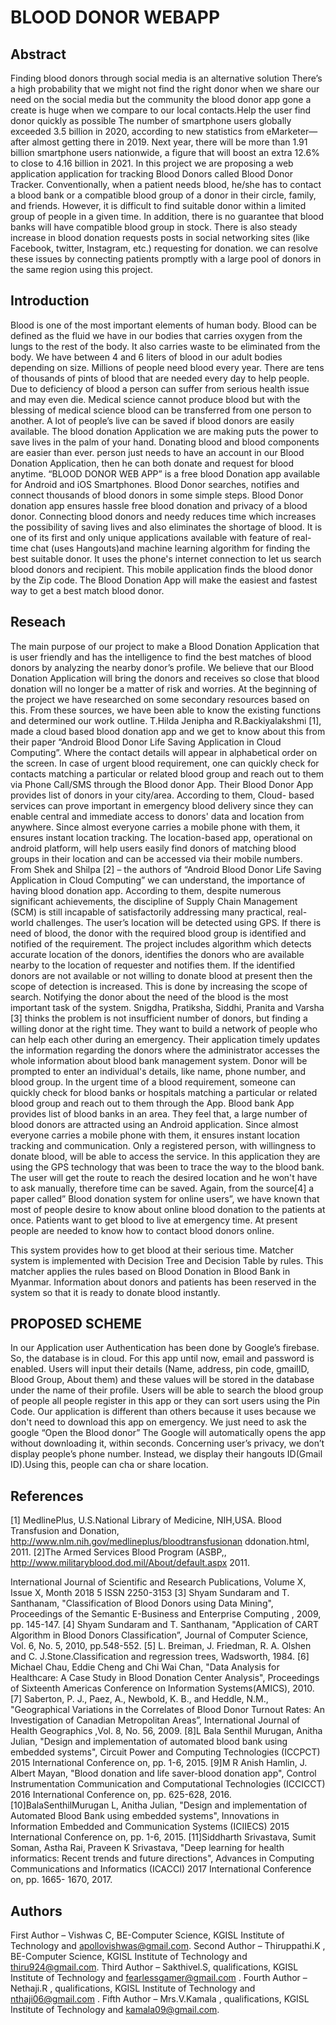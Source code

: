 # BLOOD DONOR WEBAPP



## Abstract

Finding blood donors through social media is an alternative
solution
There’s a high probability that we might not find the right donor
when we share our need on the social media but the community
the blood donor app gone a create is huge when we compare to
our local contacts.Help the user find donor quickly as possible
The number of smartphone users globally exceeded 3.5 billion in
2020, according to new statistics from eMarketer—after almost
getting there in 2019. Next year, there will be more than 1.91
billion smartphone users nationwide, a figure that will boost an
extra 12.6% to close to 4.16 billion in 2021. In this project we are
proposing a web application application for tracking Blood
Donors called Blood Donor Tracker.
Conventionally, when a patient needs blood, he/she has to
contact a blood bank or a compatible blood group of a donor in
their circle, family, and friends. However, it is difficult to find
suitable donor within a limited group of people in a given time.
In addition, there is no guarantee that blood banks will have
compatible blood group in stock. There is also steady increase in
blood donation requests posts in social networking sites (like
Facebook, twitter, Instagram, etc.) requesting for donation.
we can resolve these issues by connecting patients promptly with
a large pool of donors in the same region using this project.

## Introduction 

Blood is one of the most important elements of human
body. Blood can be defined as the fluid we have in our
bodies that carries oxygen from the lungs to the rest of
the body. It also carries waste to be eliminated from the
body. We have between 4 and 6 liters of blood in our
adult bodies depending on size. Millions of people need
blood every year. There are tens of thousands of pints of
blood that are needed every day to help people. Due to
deficiency of blood a person can suffer from serious
health issue and may even die. Medical science cannot
produce blood but with the blessing of medical science
blood can be transferred from one person to another. A
lot of people’s live can be saved if blood donors are
easily available.
The blood donation Application we are making puts the
power to save lives in the palm of your hand. Donating
blood and blood components are easier than ever. person just needs to have an account in our Blood
Donation Application, then he can both donate and
request for blood anytime. “BLOOD DONOR WEB
APP” is a free blood Donation app available for
Android and iOS Smartphones. Blood Donor searches,
notifies and connect thousands of blood donors in some
simple steps. Blood Donor donation app ensures hassle
free blood donation and privacy of a blood donor.
Connecting blood donors and needy reduces time which
increases the possibility of saving lives and also
eliminates the shortage of blood.
It is one of its first and only unique applications
available with feature of real- time chat (uses
Hangouts)and machine learning algorithm for finding
the best suitable donor. It uses the phone&#39;s internet
connection to let us search blood donors and recipient.
This mobile application finds the blood donor by the
Zip code. The Blood Donation App will make the
easiest and fastest way to get a best match blood donor.

## Reseach 

The main purpose of our project to make a Blood
Donation Application that is user friendly and has the
intelligence to find the best matches of blood donors by
analyzing the nearby donor’s profile. We believe that
our Blood Donation Application will bring the donors
and receives so close that blood donation will no longer
be a matter of risk and worries. At the beginning of the
project we have researched on some secondary
resources based on this. From these sources, we have
been able to know the existing functions and determined
our work outline.
T.Hilda Jenipha and R.Backiyalakshmi [1], made a
cloud based blood donation app and we get to know
about this from their paper “Android Blood Donor Life
Saving Application in Cloud Computing”. Where the
contact details will appear in alphabetical order on the
screen. In case of urgent blood requirement, one can
quickly check for contacts matching a particular or
related blood group and reach out to them via Phone
Call/SMS through the Blood donor App. Their Blood
Donor App provides list of donors in your city/area.
According to them, Cloud- based services can prove important in emergency blood delivery since they can
enable central and immediate access to donors&#39; data and
location from anywhere. Since almost everyone carries
a mobile phone with them, it ensures instant location
tracking. The location-based app, operational on android
platform, will help users easily find donors of matching
blood groups in their location and can be accessed via
their mobile numbers.
From Shek and Shilpa [2] – the authors of “Android
Blood Donor Life Saving Application in Cloud
Computing” we can understand, the importance of
having blood donation app. According to them, despite
numerous significant achievements, the discipline of
Supply Chain Management (SCM) is still incapable of
satisfactorily addressing many practical, real-world
challenges. The user’s location will be detected using
GPS. If there is need of blood, the donor with the
required blood group is identified and notified of the
requirement. The project includes algorithm which
detects accurate location of the donors, identifies the
donors who are available nearby to the location of
requester and notifies them. If the identified donors are
not available or not willing to donate blood at present
then the scope of detection is increased. This is done by
increasing the scope of search. Notifying the donor
about the need of the blood is the most important task of
the system.
Snigdha, Pratiksha, Siddhi, Pranita and Varsha [3]
thinks the problem is not insufficient number of donors,
but finding a willing donor at the right time. They want
to build a network of people who can help each other
during an emergency. Their application timely updates
the information regarding the donors where the
administrator accesses the whole information about
blood bank management system. Donor will be
prompted to enter an individual&#39;s details, like name,
phone number, and blood group. In the urgent time of a
blood requirement, someone can quickly check for
blood banks or hospitals matching a particular or related
blood group and reach out to them through the App.
Blood bank App provides list of blood banks in an area.
They feel that, a large number of blood donors are
attracted using an Android application. Since almost
everyone carries a mobile phone with them, it ensures
instant location tracking and communication. Only a
registered person, with willingness to donate blood, will
be able to access the service. In this application they are
using the GPS technology that was been to trace the
way to the blood bank. The user will get the route to
reach the desired location and he won&#39;t have to ask
manually, therefore time can be saved.
Again, from the source[4] a paper called” Blood
donation system for online users”, we have known that
most of people desire to know about online blood
donation to the patients at once. Patients want to get
blood to live at emergency time. At present people are
needed to know how to contact blood donors online.

This system provides how to get blood at their serious
time. Matcher system is implemented with Decision
Tree and Decision Table by rules. This matcher applies
the rules based on Blood Donation in Blood Bank in
Myanmar. Information about donors and patients has
been reserved in the system so that it is ready to donate
blood instantly.



## PROPOSED SCHEME
In our Application user Authentication has been done by
Google’s firebase. So, the database is in cloud. For this
app until now, email and password is enabled. Users
will input their details (Name, address, pin code,
gmailID, Blood Group, About them) and these values
will be stored in the database under the name of their
profile.
Users will be able to search the blood group of people
all people register in this app or they can sort users
using the Pin Code.
Our application is different than others because it uses
because we don&#39;t need to download this app on
emergency.
We just need to ask the google “Open the Blood donor”
The Google will automatically opens the app without
downloading it, within seconds.
Concerning user’s privacy, we don’t display people’s
phone number.
Instead, we display their hangouts ID(Gmail ID).Using
this, people can cha or share location.


## References

[1] MedlinePlus, U.S.National Library of Medicine, NIH,USA.
Blood Transfusion and Donation,
http://www.nlm.nih.gov/medlineplus/bloodtransfusionan
ddonation.html, 2011.
[2]The Armed Services Blood Program (ASBP,,
http://www.militaryblood.dod.mil/About/default.aspx
2011.

International Journal of Scientific and Research Publications, Volume X, Issue X, Month 2018 5
ISSN 2250-3153
[3] Shyam Sundaram and T. Santhanam, &quot;Classification of Blood
Donors using Data Mining&quot;,
Proceedings of the Semantic E-Business and Enterprise
Computing , 2009, pp. 145-147.
[4] Shyam Sundaram and T. Santhanam, &quot;Application of CART
Algorithm in Blood Donors Classification”, Journal of Computer
Science, Vol. 6, No. 5, 2010, pp.548-552.
[5] L. Breiman, J. Friedman, R. A. Olshen and C.
J.Stone.Classification and regression trees, Wadsworth, 1984.
[6] Michael Chau, Eddie Cheng and Chi Wai Chan, &quot;Data
Analysis for Healthcare: A Case Study in Blood Donation Center
Analysis&quot;, Proceedings of Sixteenth Americas Conference on
Information Systems(AMICS), 2010.
[7] Saberton, P. J., Paez, A., Newbold, K. B., and Heddle, N.M.,
&quot;Geographical Variations in the Correlates of Blood Donor
Turnout Rates: An Investigation of Canadian Metropolitan
Areas”, International Journal of Health Geographics ,Vol. 8, No.
56, 2009.
[8]L Bala Senthil Murugan, Anitha Julian, &quot;Design and
implementation of automated blood bank using embedded
systems&quot;, Circuit Power and Computing Technologies (ICCPCT)
2015 International Conference on, pp. 1-6, 2015.
[9]M R Anish Hamlin, J. Albert Mayan, &quot;Blood donation and life
saver-blood donation app&quot;, Control Instrumentation
Communication and Computational Technologies (ICCICCT)
2016 International Conference on, pp. 625-628, 2016.
[10]BalaSenthilMurugan L, Anitha Julian, &quot;Design and
implementation of Automated Blood Bank using embedded
systems&quot;, Innovations in Information Embedded and
Communication Systems (ICIIECS) 2015 International
Conference on, pp. 1-6, 2015.
[11]Siddharth Srivastava, Sumit Soman, Astha Rai, Praveen K
Srivastava, &quot;Deep learning for health informatics: Recent trends
and future directions&quot;, Advances in Computing Communications
and Informatics (ICACCI) 2017 International Conference on, pp.
1665- 1670, 2017.

## Authors

First Author – Vishwas C, BE-Computer Science, KGISL
Institute of Technology and apollovishwas@gmail.com.
Second Author – Thiruppathi.K , BE-Computer Science, KGISL
Institute of Technology and thiru924@gmail.com.
Third Author – Sakthivel.S, qualifications, KGISL Institute of
Technology and fearlessgamer@gmail.com .
Fourth Author – Nethaji.R , qualifications, KGISL Institute of
Technology and nthaji06@gmail.com .
Fifth Author – Mrs.V.Kamala , qualifications, KGISL Institute
of Technology and kamala09@gmail.com.

